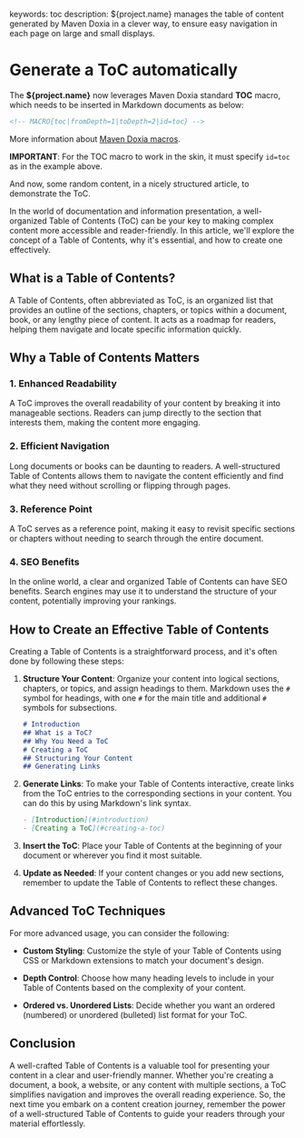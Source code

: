 keywords: toc
description: ${project.name} manages the table of content generated by Maven Doxia in a clever way, to ensure easy navigation in each page on large and small displays.

# Generate a ToC automatically

<!-- MACRO{toc|fromDepth=1|toDepth=2|id=toc} -->

The **${project.name}** now leverages Maven Doxia standard **TOC** macro, which needs to be inserted in Markdown documents as below:

```html
<!-- MACRO{toc|fromDepth=1|toDepth=2|id=toc} -->
```

More information about [Maven Doxia macros](https://maven.apache.org/doxia/macros/index.html).

**IMPORTANT**: For the TOC macro to work in the skin, it must specify `id=toc` as in the example above.

And now, some random content, in a nicely structured article, to demonstrate the ToC.

In the world of documentation and information presentation, a well-organized Table of Contents (ToC) can be your key to making complex content more accessible and reader-friendly. In this article, we'll explore the concept of a Table of Contents, why it's essential, and how to create one effectively.

## What is a Table of Contents?

A Table of Contents, often abbreviated as ToC, is an organized list that provides an outline of the sections, chapters, or topics within a document, book, or any lengthy piece of content. It acts as a roadmap for readers, helping them navigate and locate specific information quickly.

## Why a Table of Contents Matters

### 1. Enhanced Readability

A ToC improves the overall readability of your content by breaking it into manageable sections. Readers can jump directly to the section that interests them, making the content more engaging.

### 2. Efficient Navigation

Long documents or books can be daunting to readers. A well-structured Table of Contents allows them to navigate the content efficiently and find what they need without scrolling or flipping through pages.

### 3. Reference Point

A ToC serves as a reference point, making it easy to revisit specific sections or chapters without needing to search through the entire document.

### 4. SEO Benefits

In the online world, a clear and organized Table of Contents can have SEO benefits. Search engines may use it to understand the structure of your content, potentially improving your rankings.

## How to Create an Effective Table of Contents

Creating a Table of Contents is a straightforward process, and it's often done by following these steps:

1. **Structure Your Content**: Organize your content into logical sections, chapters, or topics, and assign headings to them. Markdown uses the `#` symbol for headings, with one `#` for the main title and additional `#` symbols for subsections.

   ```markdown
   # Introduction
   ## What is a ToC?
   ## Why You Need a ToC
   # Creating a ToC
   ## Structuring Your Content
   ## Generating Links
   ```

2. **Generate Links**: To make your Table of Contents interactive, create links from the ToC entries to the corresponding sections in your content. You can do this by using Markdown's link syntax.

   ```markdown
   - [Introduction](#introduction)
   - [Creating a ToC](#creating-a-toc)
   ```

3. **Insert the ToC**: Place your Table of Contents at the beginning of your document or wherever you find it most suitable.

4. **Update as Needed**: If your content changes or you add new sections, remember to update the Table of Contents to reflect these changes.

## Advanced ToC Techniques

For more advanced usage, you can consider the following:

- **Custom Styling**: Customize the style of your Table of Contents using CSS or Markdown extensions to match your document's design.

- **Depth Control**: Choose how many heading levels to include in your Table of Contents based on the complexity of your content.

- **Ordered vs. Unordered Lists**: Decide whether you want an ordered (numbered) or unordered (bulleted) list format for your ToC.

## Conclusion

A well-crafted Table of Contents is a valuable tool for presenting your content in a clear and user-friendly manner. Whether you're creating a document, a book, a website, or any content with multiple sections, a ToC simplifies navigation and improves the overall reading experience. So, the next time you embark on a content creation journey, remember the power of a well-structured Table of Contents to guide your readers through your material effortlessly.
